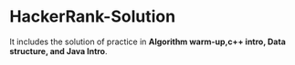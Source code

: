 # HackerRank-Solution
 It includes the solution of practice in <b>Algorithm warm-up,c++ intro, Data structure, and Java Intro</b>.
